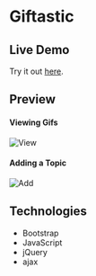 # Giftastic

## Live Demo
Try it out [here](https://nadinejuraschek.github.io/Gifily---Family-Friendly-Gifs/).

## Preview
#### Viewing Gifs
![View](./preview-showgifs.gif)

#### Adding a Topic
![Add](./preview-addtopic.gif)

## Technologies
* Bootstrap
* JavaScript
* jQuery
* ajax
